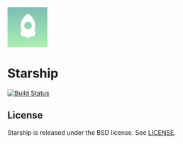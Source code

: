 <img src="Starship/Images.xcassets/AppIcon.appiconset/Icon-60@3x.png" width=90 height=90/>

# Starship

[![Build Status](http://img.shields.io/circleci/project/kylef/Starship/master.svg)](https://circleci.com/gh/kylef/Starship)

## License

Starship is released under the BSD license. See [LICENSE](LICENSE).

